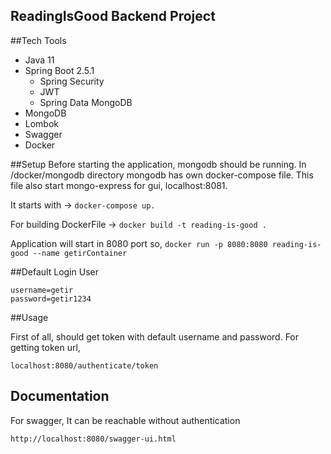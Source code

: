 ## ReadingIsGood Backend Project

##Tech Tools
- Java 11
 - Spring Boot 2.5.1
   - Spring Security 
   - JWT 
   - Spring Data MongoDB 
  - MongoDB
  - Lombok
  - Swagger
  - Docker

##Setup
Before starting the application, mongodb should be running. In /docker/mongodb directory mongodb has own docker-compose file.
This file also start mongo-express for gui, localhost:8081.

It starts with -> ```docker-compose up.```

For building DockerFile -> ```docker build -t reading-is-good . ```

Application will start in 8080 port so, ``` docker run -p 8080:8080 reading-is-good --name getirContainer ```

##Default Login User
```
username=getir
password=getir1234
```
##Usage

First of all, should get token with default username and password. For getting token url,

```localhost:8080/authenticate/token```
 
## Documentation
For swagger, It can be reachable without authentication

```http://localhost:8080/swagger-ui.html```



